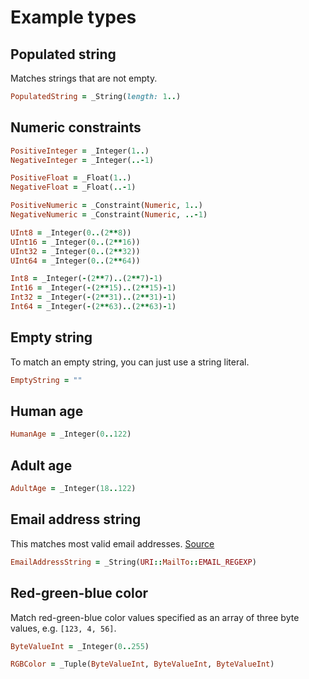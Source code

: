 # Example types

## Populated string

Matches strings that are not empty.

```ruby
PopulatedString = _String(length: 1..)
```

## Numeric constraints

```ruby
PositiveInteger = _Integer(1..)
NegativeInteger = _Integer(..-1)

PositiveFloat = _Float(1..)
NegativeFloat = _Float(..-1)

PositiveNumeric = _Constraint(Numeric, 1..)
NegativeNumeric = _Constraint(Numeric, ..-1)

UInt8 = _Integer(0..(2**8))
UInt16 = _Integer(0..(2**16))
UInt32 = _Integer(0..(2**32))
UInt64 = _Integer(0..(2**64))

Int8 = _Integer(-(2**7)..(2**7)-1)
Int16 = _Integer(-(2**15)..(2**15)-1)
Int32 = _Integer(-(2**31)..(2**31)-1)
Int64 = _Integer(-(2**63)..(2**63)-1)
```

## Empty string

To match an empty string, you can just use a string literal.

```ruby
EmptyString = ""
```

## Human age

```ruby
HumanAge = _Integer(0..122)
```

## Adult age

```ruby
AdultAge = _Integer(18..122)
```

## Email address string

This matches most valid email addresses. [Source](https://www.regular-expressions.info/email.html)

```ruby
EmailAddressString = _String(URI::MailTo::EMAIL_REGEXP)
```

## Red-green-blue color

Match red-green-blue color values specified as an array of three byte values, e.g. `[123, 4, 56]`.

```ruby
ByteValueInt = _Integer(0..255)

RGBColor = _Tuple(ByteValueInt, ByteValueInt, ByteValueInt)
```
